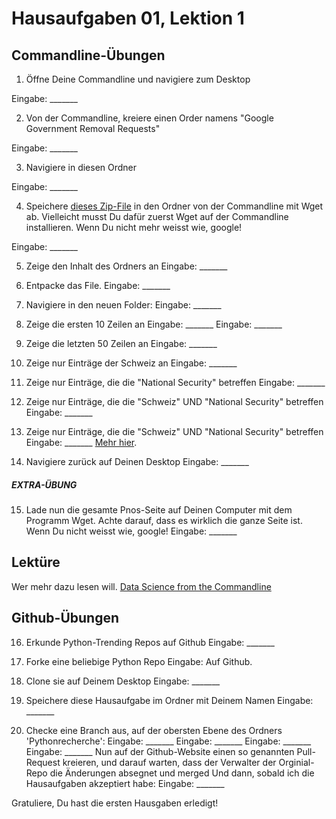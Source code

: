 # Hausaufgaben 01, Lektion 1

## Commandline-Übungen

1. Öffne Deine Commandline und navigiere zum Desktop

Eingabe: _______

2. Von der Commandline, kreiere einen Order namens "Google Government Removal Requests"

Eingabe: _______

3. Navigiere in diesen Ordner

Eingabe: _______

4. Speichere [dieses Zip-File](https://storage.googleapis.com/transparencyreport/google-government-removals.zip) in den Ordner von der Commandline mit Wget ab. Vielleicht musst Du dafür zuerst Wget auf
der Commandline installieren. Wenn Du nicht mehr weisst wie, google!

Eingabe: _______

5. Zeige den Inhalt des Ordners an
Eingabe: _______

6. Entpacke das File.
Eingabe: _______

7. Navigiere in den neuen Folder:
Eingabe: _______

8. Zeige die ersten 10 Zeilen an
Eingabe: _______
Eingabe: _______

9. Zeige die letzten 50 Zeilen an
Eingabe: _______

10. Zeige nur Einträge der Schweiz an
Eingabe: _______

11. Zeige nur Einträge, die die "National Security" betreffen
Eingabe: _______

12. Zeige nur Einträge, die die "Schweiz" UND "National Security" betreffen
Eingabe: _______

13. Zeige nur Einträge, die die "Schweiz" UND "National Security" betreffen
Eingabe: _______
[Mehr hier](http://www.thegeekstuff.com/2011/10/grep-or-and-not-operators).

14. Navigiere zurück auf Deinen Desktop
Eingabe: _______

##### EXTRA-ÜBUNG
15. Lade nun die gesamte Pnos-Seite auf Deinen Computer mit dem Programm Wget.
Achte darauf, dass es wirklich die ganze Seite ist. Wenn Du nicht weisst wie,
google!
Eingabe: _______

## Lektüre

Wer mehr dazu lesen will. [Data Science from the Commandline](http://www.ruxizhang.com/uploads/4/4/0/2/44023465/janssens2014.pdf)

## Github-Übungen

16. Erkunde Python-Trending Repos auf Github
Eingabe: _______

17. Forke eine beliebige Python Repo
Eingabe: Auf Github.

18. Clone sie auf Deinem Desktop
Eingabe: _______

19. Speichere diese Hausaufgabe im Ordner mit Deinem Namen
Eingabe: _______

20. Checke eine Branch aus, auf der obersten Ebene des Ordners 'Pythonrecherche':
Eingabe: _______
Eingabe: _______
Eingabe: _______
Eingabe: _______
Nun auf der Github-Website einen so genannten Pull-Request kreieren, und
darauf warten, dass der Verwalter der Orginial-Repo die Änderungen absegnet
und merged
Und dann, sobald ich die Hausaufgaben akzeptiert habe:
Eingabe: _______

Gratuliere, Du hast die ersten Hausgaben erledigt!

